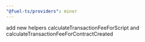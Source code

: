 ```yaml
---
"@fuel-ts/providers": minor
---
```


add new helpers calculateTransactionFeeForScript and calculateTransactionFeeForContractCreated

